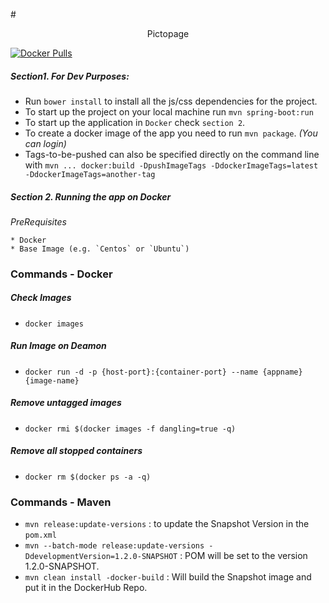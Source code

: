 #<center>Pictopage</center>

[![Docker Pulls](https://img.shields.io/docker/pulls/artemas/artemas-spring-boot-app.svg)](https://hub.docker.com/r/artemas/artemas-spring-boot-app/)


##### Section1. For Dev Purposes:
* Run `bower install` to install all the js/css dependencies for the project.
* To start up the project on your local machine  run `mvn spring-boot:run`
* To start up the application in `Docker` check `section 2`.
* To create a docker image of the app you need to run `mvn package`. *(You can login)*
* Tags-to-be-pushed can also be specified directly on the command line with
	`mvn ... docker:build -DpushImageTags -DdockerImageTags=latest -DdockerImageTags=another-tag`


##### Section 2. Running the app on Docker

*PreRequisites*

	* Docker
	* Base Image (e.g. `Centos` or `Ubuntu`)

### Commands - Docker

##### Check Images
- `docker images`

##### Run Image on Deamon
- `docker run -d -p {host-port}:{container-port} --name {appname} {image-name}`

##### Remove untagged images
- `docker rmi $(docker images -f dangling=true -q)`

##### Remove all stopped containers
- `docker rm $(docker ps -a -q)`

### Commands - Maven
- `mvn release:update-versions` : to update the Snapshot Version in the `pom.xml`
- `mvn --batch-mode release:update-versions -DdevelopmentVersion=1.2.0-SNAPSHOT` : POM will be set to the version 1.2.0-SNAPSHOT.
- `mvn clean install -docker-build` : Will build the Snapshot image and put it in the DockerHub Repo.
